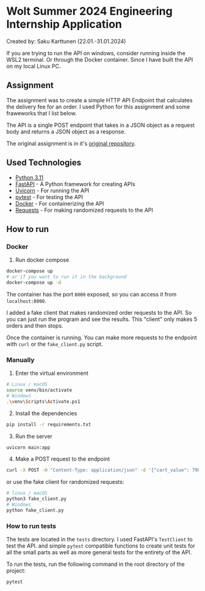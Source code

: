 # Wolt Summer 2024 Engineering Internship Application

Created by: Saku Karttunen (22.01.-31.01.2024)

If you are trying to run the API on windows, consider running inside the WSL2 terminal.
Or through the Docker container. Since I have built the API on my local Linux PC.

## Assignment

The assignment was to create a simple HTTP API Endpoint that calculates the delivery fee for an order.
I used Python for this assignment and some fraweworks that I list below.

The API is a single POST endpoint that takes in a JSON object as a request body and returns a JSON object as a response.

The original assignment is in it's [original repository](https://github.com/woltapp/engineering-internship-2024).

## Used Technologies

- [Python 3.11](https://www.python.org/)
- [FastAPI](https://fastapi.tiangolo.com/) - A Python framework for creating APIs
- [Uvicorn](https://www.uvicorn.org/) - For running the API
- [pytest](https://docs.pytest.org/en/6.2.x/) - For testing the API
- [Docker](https://www.docker.com/) - For containerizing the API
- [Requests](https://docs.python-requests.org/en/latest/) - For making randomized requests to the API

## How to run

### Docker

1. Run docker compose

```bash
docker-compose up
# or if you want to run it in the background
docker-compose up -d
```

The container has the port `8000` exposed, so you can access it from `localhost:8000`.

I added a fake client that makes randomized order requests to the API.
So you can just run the program and see the results. This "client"
only makes 5 orders and then stops.

Once the container is running. You can make more requests to the
endpoint with `curl` or the `fake_client.py` script.

### Manually

1. Enter the virtual environment

```bash
# Linux / macOS
source venv/bin/activate
# Windows
.\venv\Scripts\Activate.ps1
```

2. Install the dependencies

```bash
pip install -r requirements.txt
```

3. Run the server

```bash
uvicorn main:app
```

4. Make a POST request to the endpoint

```bash
curl -X POST -H "Content-Type: application/json" -d '{"cart_value": 790, "delivery_distance": 2235, "number_of_items": 4, "time": "2024-01-15T13:00:00Z"}' http://127.0.0.1:8000
```

or use the fake client for randomized requests:

```bash
# linux / macOS
python3 fake_client.py
# Windows
python fake_client.py
```

### How to run tests

The tests are located in the `tests` directory. I used FastAPI's `TestClient` to test the API.
and simple `pytest` compatible functions to create unit tests for all the small parts as well
as more general tests for the entirety of the API.

To run the tests, run the following command in the root directory of the project:

```bash
pytest
```
